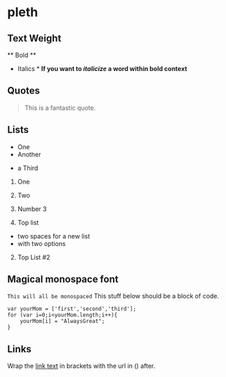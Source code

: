 # pleth

## Text Weight
** Bold **
* Italics *
**If you want to _italicize_ a word within bold context**

## Quotes
> This is a fantastic quote.

## Lists
* One
* Another
- a Third

1. One
2. Two
3. Number 3

1. Top list
  * two spaces for a new list
  * with two options
2. Top List #2

## Magical monospace font
`This will all be monospaced`
This stuff below should be a block of code.
```
var yourMom = ['first','second','third'];
for (var i=0;i<yourMom.length;i++){
	yourMom[i] = "AlwaysGreat";
}
```

## Links
Wrap the [link text](http://www.google.com) in brackets with the url in () after.